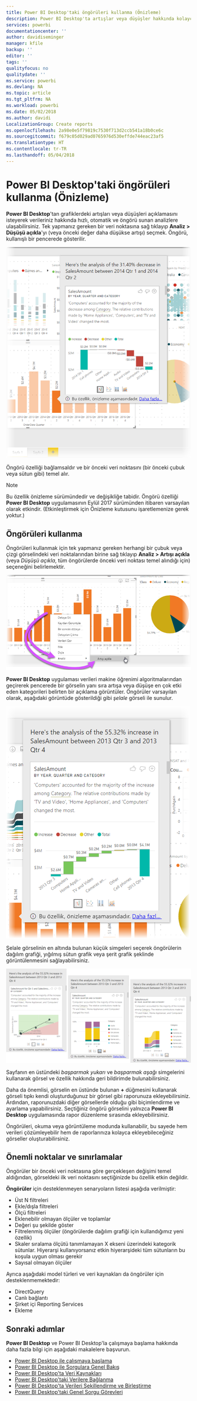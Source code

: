 ```yaml
---
title: Power BI Desktop'taki öngörüleri kullanma (Önizleme)
description: Power BI Desktop'ta artışlar veya düşüşler hakkında kolayca öngörü elde edin
services: powerbi
documentationcenter: ''
author: davidiseminger
manager: kfile
backup: ''
editor: ''
tags: ''
qualityfocus: no
qualitydate: ''
ms.service: powerbi
ms.devlang: NA
ms.topic: article
ms.tgt_pltfrm: NA
ms.workload: powerbi
ms.date: 05/02/2018
ms.author: davidi
LocalizationGroup: Create reports
ms.openlocfilehash: 2a98e0e5f79819c7530f713d2ccb541a18b0ce6c
ms.sourcegitcommit: f679c05d029ad0765976d530effde744eac23af5
ms.translationtype: HT
ms.contentlocale: tr-TR
ms.lasthandoff: 05/04/2018
---
```

# <a name="use-insights-in-power-bi-desktop-preview"></a>Power BI Desktop'taki öngörüleri kullanma (Önizleme)
**Power BI Desktop**'tan grafiklerdeki artışları veya düşüşleri açıklamasını isteyerek verileriniz hakkında hızlı, otomatik ve öngörü sunan analizlere ulaşabilirsiniz. Tek yapmanız gereken bir veri noktasına sağ tıklayıp **Analiz > Düşüşü açıkla**'yı (veya önceki değer daha düşükse artışı) seçmek. Öngörü, kullanışlı bir pencerede gösterilir.

![](media/desktop-insights/insights_01.png)

Öngörü özelliği bağlamsaldır ve bir önceki veri noktasını (bir önceki çubuk veya sütun gibi) temel alır.

> [!NOTE]
> Bu özellik önizleme sürümündedir ve değişikliğe tabidir. Öngörü özelliği **Power BI Desktop** uygulamasının Eylül 2017 sürümünden itibaren varsayılan olarak etkindir. (Etkinleştirmek için Önizleme kutusunu işaretlemenize gerek yoktur.)
> 
> 

## <a name="using-insights"></a>Öngörüleri kullanma
Öngörüleri kullanmak için tek yapmanız gereken herhangi bir çubuk veya çizgi görselindeki veri noktalarından birine sağ tıklayıp **Analiz > Artışı açıkla** (veya *Düşüşü açıkla*, tüm öngörülerde önceki veri noktası temel alındığı için) seçeneğini belirlemektir.

![](media/desktop-insights/insights_02.png)

**Power BI Desktop** uygulaması verileri makine öğrenimi algoritmalarından geçirerek pencerede bir görselin yanı sıra artışa veya düşüşe en çok etki eden kategorileri belirten bir açıklama görüntüler. Öngörüler varsayılan olarak, aşağıdaki görüntüde gösterildiği gibi *şelale* görseli ile sunulur.

![](media/desktop-insights/insights_03.png)

Şelale görselinin en altında bulunan küçük simgeleri seçerek öngörülerin dağılım grafiği, yığılmış sütun grafik veya şerit grafik şeklinde görüntülenmesini sağlayabilirsiniz.

![](media/desktop-insights/insights_04.png)

Sayfanın en üstündeki *başparmak yukarı* ve *başparmak aşağı* simgelerini kullanarak görsel ve özellik hakkında geri bildirimde bulunabilirsiniz.

Daha da önemlisi, görselin en üstünde bulunan **+** düğmesini kullanarak görseli tıpkı kendi oluşturduğunuz bir görsel gibi raporunuza ekleyebilirsiniz. Ardından, raporunuzdaki diğer görsellerde olduğu gibi biçimlendirme ve ayarlama yapabilirsiniz. Seçtiğiniz öngörü görselini yalnızca **Power BI Desktop** uygulamasında rapor düzenleme sırasında ekleyebilirsiniz.

Öngörüleri, okuma veya görüntüleme modunda kullanabilir, bu sayede hem verileri çözümleyebilir hem de raporlarınıza kolayca ekleyebileceğiniz görseller oluşturabilirsiniz.

## <a name="considerations-and-limitations"></a>Önemli noktalar ve sınırlamalar
Öngörüler bir önceki veri noktasına göre gerçekleşen değişimi temel aldığından, görseldeki ilk veri noktasını seçtiğinizde bu özellik etkin değildir. 

**Öngörüler** için desteklenmeyen senaryoların listesi aşağıda verilmiştir:

* Üst N filtreleri
* Ekle/dışla filtreleri
* Ölçü filtreleri
* Eklenebilir olmayan ölçüler ve toplamlar
* Değeri şu şekilde göster
* Filtrelenmiş ölçüler (öngörülerde dağılım grafiği için kullandığımız yeni özellik)
* Skaler sıralama ölçütü tanımlamayan X ekseni üzerindeki kategorik sütunlar. Hiyerarşi kullanıyorsanız etkin hiyerarşideki tüm sütunların bu koşula uygun olması gerekir
* Sayısal olmayan ölçüler

Ayrıca aşağıdaki model türleri ve veri kaynakları da öngörüler için desteklenmemektedir:

* DirectQuery
* Canlı bağlantı
* Şirket içi Reporting Services
* Ekleme

## <a name="next-steps"></a>Sonraki adımlar
**Power BI Desktop** ve Power BI Desktop'la çalışmaya başlama hakkında daha fazla bilgi için aşağıdaki makalelere başvurun.

* [Power BI Desktop ile çalışmaya başlama](desktop-getting-started.md)
* [Power BI Desktop ile Sorgulara Genel Bakış](desktop-query-overview.md)
* [Power BI Desktop'ta Veri Kaynakları](desktop-data-sources.md)
* [Power BI Desktop'taki Verilere Bağlanma](desktop-connect-to-data.md)
* [Power BI Desktop'ta Verileri Şekillendirme ve Birleştirme](desktop-shape-and-combine-data.md)
* [Power BI Desktop'taki Genel Sorgu Görevleri](desktop-common-query-tasks.md)   


